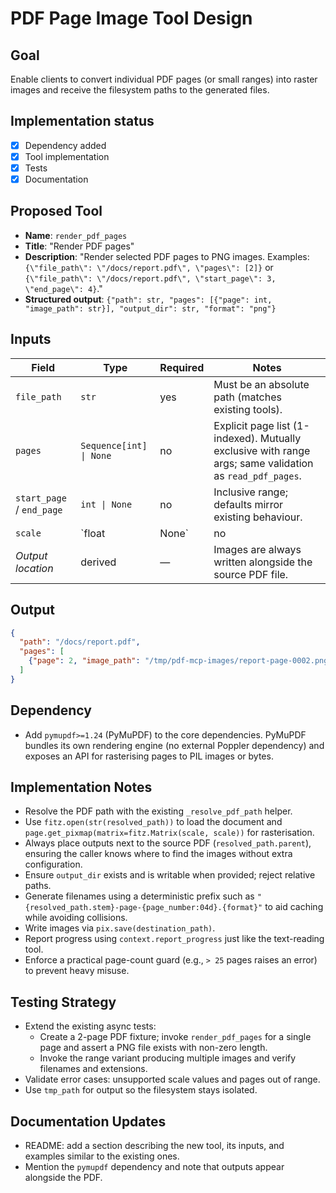 # PDF Page Image Tool Design
## Goal
Enable clients to convert individual PDF pages (or small ranges) into raster images and receive the filesystem paths to the generated files.

## Implementation status
- [x] Dependency added
- [x] Tool implementation
- [x] Tests
- [x] Documentation

## Proposed Tool
- **Name**: `render_pdf_pages`
- **Title**: "Render PDF pages"
- **Description**: "Render selected PDF pages to PNG images. Examples: `{\"file_path\": \"/docs/report.pdf\", \"pages\": [2]}` or `{\"file_path\": \"/docs/report.pdf\", \"start_page\": 3, \"end_page\": 4}`."
- **Structured output**: `{"path": str, "pages": [{"page": int, "image_path": str}], "output_dir": str, "format": "png"}`

## Inputs
| Field | Type | Required | Notes |
| ----- | ---- | -------- | ----- |
| `file_path` | `str` | yes | Must be an absolute path (matches existing tools). |
| `pages` | `Sequence[int] \| None` | no | Explicit page list (1-indexed). Mutually exclusive with range args; same validation as `read_pdf_pages`. |
| `start_page` / `end_page` | `int \| None` | no | Inclusive range; defaults mirror existing behaviour. |
| `scale` | `float | None` | no | Optional DPI scaling factor (default 1.0). |
| *Output location* | derived | — | Images are always written alongside the source PDF file. |

## Output
```json
{
  "path": "/docs/report.pdf",
  "pages": [
    {"page": 2, "image_path": "/tmp/pdf-mcp-images/report-page-0002.png"}
  ]
}
```

## Dependency
- Add `pymupdf>=1.24` (PyMuPDF) to the core dependencies. PyMuPDF bundles its own rendering engine (no external Poppler dependency) and exposes an API for rasterising pages to PIL images or bytes.

## Implementation Notes
- Resolve the PDF path with the existing `_resolve_pdf_path` helper.
- Use `fitz.open(str(resolved_path))` to load the document and `page.get_pixmap(matrix=fitz.Matrix(scale, scale))` for rasterisation.
- Always place outputs next to the source PDF (`resolved_path.parent`), ensuring the caller knows where to find the images without extra configuration.
- Ensure `output_dir` exists and is writable when provided; reject relative paths.
- Generate filenames using a deterministic prefix such as `"{resolved_path.stem}-page-{page_number:04d}.{format}"` to aid caching while avoiding collisions.
- Write images via `pix.save(destination_path)`.
- Report progress using `context.report_progress` just like the text-reading tool.
- Enforce a practical page-count guard (e.g., `> 25` pages raises an error) to prevent heavy misuse.

## Testing Strategy
- Extend the existing async tests:
  - Create a 2-page PDF fixture; invoke `render_pdf_pages` for a single page and assert a PNG file exists with non-zero length.
  - Invoke the range variant producing multiple images and verify filenames and extensions.
- Validate error cases: unsupported scale values and pages out of range.
- Use `tmp_path` for output so the filesystem stays isolated.

## Documentation Updates
- README: add a section describing the new tool, its inputs, and examples similar to the existing ones.
- Mention the `pymupdf` dependency and note that outputs appear alongside the PDF.
